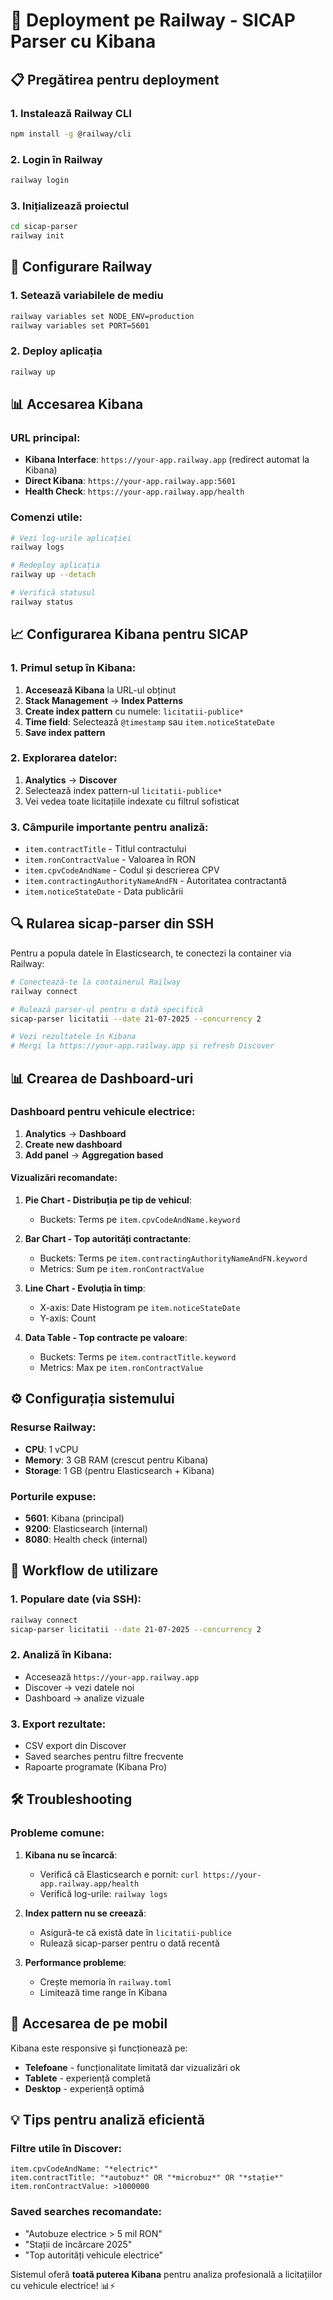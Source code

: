 # 🚀 Deployment pe Railway - SICAP Parser cu Kibana

## 📋 Pregătirea pentru deployment

### 1. Instalează Railway CLI
```bash
npm install -g @railway/cli
```

### 2. Login în Railway
```bash
railway login
```

### 3. Inițializează proiectul
```bash
cd sicap-parser
railway init
```

## 🔧 Configurare Railway

### 1. Setează variabilele de mediu
```bash
railway variables set NODE_ENV=production
railway variables set PORT=5601
```

### 2. Deploy aplicația
```bash
railway up
```

## 📊 Accesarea Kibana

### URL principal:
- **Kibana Interface**: `https://your-app.railway.app` (redirect automat la Kibana)
- **Direct Kibana**: `https://your-app.railway.app:5601`
- **Health Check**: `https://your-app.railway.app/health`

### Comenzi utile:
```bash
# Vezi log-urile aplicației
railway logs

# Redeploy aplicația
railway up --detach

# Verifică statusul
railway status
```

## 📈 Configurarea Kibana pentru SICAP

### 1. Primul setup în Kibana:

1. **Accesează Kibana** la URL-ul obținut
2. **Stack Management** → **Index Patterns**
3. **Create index pattern** cu numele: `licitatii-publice*`
4. **Time field**: Selectează `@timestamp` sau `item.noticeStateDate`
5. **Save index pattern**

### 2. Explorarea datelor:

1. **Analytics** → **Discover**
2. Selectează index pattern-ul `licitatii-publice*`
3. Vei vedea toate licitațiile indexate cu filtrul sofisticat

### 3. Câmpurile importante pentru analiză:

- `item.contractTitle` - Titlul contractului
- `item.ronContractValue` - Valoarea în RON
- `item.cpvCodeAndName` - Codul și descrierea CPV
- `item.contractingAuthorityNameAndFN` - Autoritatea contractantă
- `item.noticeStateDate` - Data publicării

## 🔍 Rularea sicap-parser din SSH

Pentru a popula datele în Elasticsearch, te conectezi la container via Railway:

```bash
# Conectează-te la containerul Railway
railway connect

# Rulează parser-ul pentru o dată specifică
sicap-parser licitatii --date 21-07-2025 --concurrency 2

# Vezi rezultatele în Kibana
# Mergi la https://your-app.railway.app și refresh Discover
```

## 📊 Crearea de Dashboard-uri

### Dashboard pentru vehicule electrice:

1. **Analytics** → **Dashboard**
2. **Create new dashboard**
3. **Add panel** → **Aggregation based**

#### Vizualizări recomandate:

1. **Pie Chart - Distribuția pe tip de vehicul**:
   - Buckets: Terms pe `item.cpvCodeAndName.keyword`
   
2. **Bar Chart - Top autorități contractante**:
   - Buckets: Terms pe `item.contractingAuthorityNameAndFN.keyword`
   - Metrics: Sum pe `item.ronContractValue`

3. **Line Chart - Evoluția în timp**:
   - X-axis: Date Histogram pe `item.noticeStateDate`
   - Y-axis: Count

4. **Data Table - Top contracte pe valoare**:
   - Buckets: Terms pe `item.contractTitle.keyword`
   - Metrics: Max pe `item.ronContractValue`

## ⚙️ Configurația sistemului

### Resurse Railway:
- **CPU**: 1 vCPU
- **Memory**: 3 GB RAM (crescut pentru Kibana)
- **Storage**: 1 GB (pentru Elasticsearch + Kibana)

### Porturile expuse:
- **5601**: Kibana (principal)
- **9200**: Elasticsearch (internal)
- **8080**: Health check (internal)

## 🔄 Workflow de utilizare

### 1. Populare date (via SSH):
```bash
railway connect
sicap-parser licitatii --date 21-07-2025 --concurrency 2
```

### 2. Analiză în Kibana:
- Accesează `https://your-app.railway.app`
- Discover → vezi datele noi
- Dashboard → analize vizuale

### 3. Export rezultate:
- CSV export din Discover
- Saved searches pentru filtre frecvente
- Rapoarte programate (Kibana Pro)

## 🛠️ Troubleshooting

### Probleme comune:

1. **Kibana nu se încarcă**:
   - Verifică că Elasticsearch e pornit: `curl https://your-app.railway.app/health`
   - Verifică log-urile: `railway logs`

2. **Index pattern nu se creează**:
   - Asigură-te că există date în `licitatii-publice`
   - Rulează sicap-parser pentru o dată recentă

3. **Performance probleme**:
   - Crește memoria în `railway.toml`
   - Limitează time range în Kibana

## 📱 Accesarea de pe mobil

Kibana este responsive și funcționează pe:
- **Telefoane** - funcționalitate limitată dar vizualizări ok
- **Tablete** - experiență completă
- **Desktop** - experiență optimă

## 💡 Tips pentru analiză eficientă

### Filtre utile în Discover:
```
item.cpvCodeAndName: "*electric*"
item.contractTitle: "*autobuz*" OR "*microbuz*" OR "*stație*"
item.ronContractValue: >1000000
```

### Saved searches recomandate:
- "Autobuze electrice > 5 mil RON"
- "Stații de încărcare 2025"
- "Top autorități vehicule electrice"

Sistemul oferă **toată puterea Kibana** pentru analiza profesională a licitațiilor cu vehicule electrice! 📊⚡ 